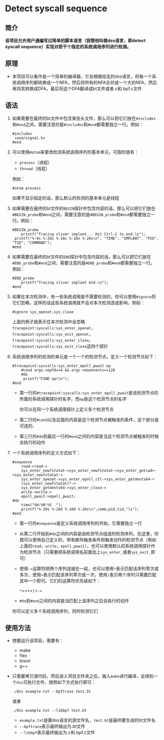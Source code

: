 # Detect syscall sequence

## 简介

**该项目允许用户通编写过简单的脚本语言（我管他叫做dss语言，即detect syscall sequence）实现对若干个指定的系统调用序列进行检测。**

## 原理

* 本项目可以看作是一个简单的编译器，它会根据给定的dss语言，将每一个系统调用序列都转换成一个NFA，然后将所有的NFA合并成一个大的NFA，然后再将其转换成DFA，最后将这个DFA翻译成bt文件或者.c和.bpf.c文件

## 语法

1. 如果需要在最终的bt文件中包含某些头文件，那么可以把它们放在`#includes`和`#end`之间，需要注意的是`#includes`和`#end`都需要独立一行。例如：

   ```
   #includes
   	<asm/signal.h>
   #end
   ```

2. 可以使用`#atom`来更改检测系统调用序列的基本单元，可取的值有：

   * `process`（进程）
   * `thread`（线程）

   例如：

   ```
   #atom process
   ```

   如果不显示指定的话，那么默认的检测的基本单元是线程

3. 如果需要在最终的bt文件的`BEGIN`探针中包含内容的话，那么可以把它们放在`#BEGIN_probe`和`#end`之间，需要注意的是`#BEGIN_probe`和`#end`都需要独立一行。例如：

   ```
   #BEGIN_probe
       printf("Tracing sliver implant... Hit Ctrl-C to end.\n");
   	printf("%-9s %-20s %-10s %-10s %-20s\n", "TIME", "IMPLANT", "PID", "TID", "COMMAND");
   #end
   ```

4. 如果需要在最终的bt文件的`END`探针中包含内容的话，那么可以把它们放在`#END_probe`和`#end`之间，需要注意的是`#END_probe`和`#end`都需要独立一行。例如：

   ```
   #END_probe
       printf("Tracing sliver implant end.\n");
   #end
   ```

5. 如果在本次检测中，有一些系统调用是不需要检测的，你可以使用`#ignore`将它们忽略，这样的话这些系统调用就不会对本次检测造成影响，例如：

   ```
   #ignore sys_openat,sys_close
   ```

   上面的例子就表示在本次检测中会忽略`tracepoint:syscalls:sys_enter_openat`，`tracepoint:syscalls:sys_exit_openat`，`tracepoint:syscalls:sys_enter_close`，`tracepoint:syscalls:sys_exit_close`这四个探针

6. 系统调用序列的检测的单元是一个一个的检测节点，定义一个检测节点如下：

   ```
   #tracepoint:syscalls:sys_enter_epoll_pwait ep
       #cond args->epfd==4 && args->maxevents==128
       #do
       	printf("FIND ep!\n");
   #end
   ```

   * 第一行的`#tracepoint:syscalls:sys_enter_epoll_pwait`是该检测节点的所属的系统调用探针的名字，而`ep`是这个检测节点的名字

     你可以在同一个系统调用探针上定义多个检测节点

   * 第二行的`#cond`以及后面的内容是这个检测节点被触发的条件，这个部分是可选的、

   * 第三行的`#do`到最后一行的`#end`之间的内容是当这个检测节点被触发的时候会执行的动作

7. 一个系统调用序列的定义方式如下：

   ```
   #sequence
       read->read->
       sys_enter_newfstatat->sys_enter_newfstatat->sys_enter_getcwd+->sys_enter_newfstatat->
       sys_enter_openat->sys_enter_epoll_ctl->sys_enter_getdents64->
       (sys_enter_newfstatat)*->
       sys_enter_getdents64->sys_enter_close->
       write->write->
       epoll_pwait->epoll_pwait;
   #do
       time("%H:%M:%S  ");
       printf("%-20s %-10d %-10d %-20s\n",comm,pid,tid,"ls");
   #end
   ```

   * 第一行的`#sequence`是定义系统调用序列的开始，它需要独立一行

   * 从第二行开始到`#do`之间的内容是由检测节点组成的检测序列，在这里，你既可以使用自己定义的，带有额外触发条件和触发动作的检测节点（例如上面的`read`，`write`，`epoll_pwait`），也可以使用默认的系统调用探针作为检测节点（只需要把系统调用名前面加上`sys_enter_`或者`sys_exit_`即可）

   * 使用`->`运算符把两个序列连接在一起，也可以使用`*`表示匹配该序列零次或多次，使用`+`表示匹配该序列零次或一次，使用`|`表示两个序列只需要匹配其中一个即可。它们的运算符优先级如下：

     `*`==`+`>`|`>`->`

   * `#do`到`#end`之间的内容是当匹配上该序列之后会执行的动作

   你可以定义多个系统调用序列，同时检测它们

## 使用方法

* 想要运行该项目，需要有：
   * make
   * flex
   * bison
   * g++

* 只需要拷贝源代码，然后进入项目文件夹之后，输入`make`进行编译，会得到一个`dss`可执行文件，按照如下方式执行即可：

  ```she
  ./dss example.txt --bpftrace test.bt
  ```
  或者
  ```she
  ./dss example.txt --libbpf test.bt
  ```

  * `example.txt`是要dss语言的源文件名，`test.bt`是最终要生成的bt文件名
  * `--bpftrace`表示最终输出为.bt文件
  * `--libbpf`表示最终输出为.c和.bpf.c文件